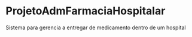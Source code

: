 # ProjetoAdmFarmaciaHospitalar
Sistema para gerencia a entregar de medicamento dentro de um hospital
